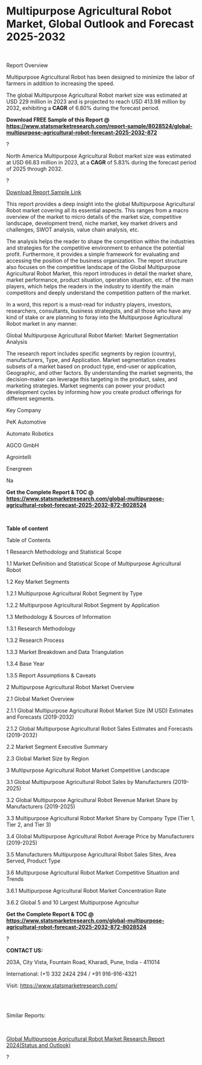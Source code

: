 <h1>Multipurpose Agricultural Robot Market, Global Outlook and Forecast 2025-2032</h1><br/><p>Report Overview</p>
 
 
 
 <p>Multipurpose Agricultural Robot has been designed to minimize the labor of farmers in addition to increasing the speed.</p>
 
 
 
 <p>The global Multipurpose Agricultural Robot market size was estimated at USD 229 million in 2023 and is projected to reach USD 413.98 million by 2032, exhibiting a <strong>CAGR</strong> of 6.80% during the forecast period.</p>
 
 
 
 <div><b>Download FREE Sample of this Report @ <a href="https://www.statsmarketresearch.com/download-free-sample/8028524/global-multipurpose-agricultural-robot-forecast-2025-2032-872">https://www.statsmarketresearch.com/report-sample/8028524/global-multipurpose-agricultural-robot-forecast-2025-2032-872</a></b></div>
 
 
 
 <p>? </p>
 
 
 
 <p>North America Multipurpose Agricultural Robot market size was estimated at USD 66.83 million in 2023, at a <strong>CAGR</strong> of 5.83% during the forecast period of 2025 through 2032.</p>
 
 
 
 <p>? </p>
 
 
 
 <p><a href="https://www.statsmarketresearch.com/download-free-sample/8028524/global-multipurpose-agricultural-robot-forecast-2025-2032-872">Download Report Sample Link</a></p>
 
 
 
 <p>This report provides a deep insight into the global Multipurpose Agricultural Robot market covering all its essential aspects. This ranges from a macro overview of the market to micro details of the market size, competitive landscape, development trend, niche market, key market drivers and challenges, SWOT analysis, value chain analysis, etc.</p>
 
 
 
 <p>The analysis helps the reader to shape the competition within the industries and strategies for the competitive environment to enhance the potential profit. Furthermore, it provides a simple framework for evaluating and accessing the position of the business organization. The report structure also focuses on the competitive landscape of the Global Multipurpose Agricultural Robot Market, this report introduces in detail the market share, market performance, product situation, operation situation, etc. of the main players, which helps the readers in the industry to identify the main competitors and deeply understand the competition pattern of the market.</p>
 
 
 
 <p>In a word, this report is a must-read for industry players, investors, researchers, consultants, business strategists, and all those who have any kind of stake or are planning to foray into the Multipurpose Agricultural Robot market in any manner.</p>
 
 
 
 <p>Global Multipurpose Agricultural Robot Market: Market Segmentation Analysis</p>
 
 
 
 <p>The research report includes specific segments by region (country), manufacturers, Type, and Application. Market segmentation creates subsets of a market based on product type, end-user or application, Geographic, and other factors. By understanding the market segments, the decision-maker can leverage this targeting in the product, sales, and marketing strategies. Market segments can power your product development cycles by informing how you create product offerings for different segments.</p>
 
 
 
 <p>Key Company</p>
 
 
 
 <p>PeK Automotive</p>
 
 
 
 <p>Automato Robotics</p>
 
 
 
 <p>AGCO GmbH</p>
 
 
 
 <p>Agrointelli</p>
 
 
 
 <p>Energreen</p>
 
 
 
 <p>Na</p>
 
 
 
 <div><b>Get the Complete Report & TOC @ <a href="https://www.statsmarketresearch.com/global-multipurpose-agricultural-robot-forecast-2025-2032-872-8028524">https://www.statsmarketresearch.com/global-multipurpose-agricultural-robot-forecast-2025-2032-872-8028524</a></b></div>
 
 
 
 <p><br />
 
 <b>Table of content</b></p>
 
 
 
 <p>Table of Contents<br />
 
 1 Research Methodology and Statistical Scope<br />
 
 1.1 Market Definition and Statistical Scope of Multipurpose Agricultural Robot<br />
 
 1.2 Key Market Segments<br />
 
 1.2.1 Multipurpose Agricultural Robot Segment by Type<br />
 
 1.2.2 Multipurpose Agricultural Robot Segment by Application<br />
 
 1.3 Methodology & Sources of Information<br />
 
 1.3.1 Research Methodology<br />
 
 1.3.2 Research Process<br />
 
 1.3.3 Market Breakdown and Data Triangulation<br />
 
 1.3.4 Base Year<br />
 
 1.3.5 Report Assumptions & Caveats<br />
 
 2 Multipurpose Agricultural Robot Market Overview<br />
 
 2.1 Global Market Overview<br />
 
 2.1.1 Global Multipurpose Agricultural Robot Market Size (M USD) Estimates and Forecasts (2019-2032)<br />
 
 2.1.2 Global Multipurpose Agricultural Robot Sales Estimates and Forecasts (2019-2032)<br />
 
 2.2 Market Segment Executive Summary<br />
 
 2.3 Global Market Size by Region<br />
 
 3 Multipurpose Agricultural Robot Market Competitive Landscape<br />
 
 3.1 Global Multipurpose Agricultural Robot Sales by Manufacturers (2019-2025)<br />
 
 3.2 Global Multipurpose Agricultural Robot Revenue Market Share by Manufacturers (2019-2025)<br />
 
 3.3 Multipurpose Agricultural Robot Market Share by Company Type (Tier 1, Tier 2, and Tier 3)<br />
 
 3.4 Global Multipurpose Agricultural Robot Average Price by Manufacturers (2019-2025)<br />
 
 3.5 Manufacturers Multipurpose Agricultural Robot Sales Sites, Area Served, Product Type<br />
 
 3.6 Multipurpose Agricultural Robot Market Competitive Situation and Trends<br />
 
 3.6.1 Multipurpose Agricultural Robot Market Concentration Rate<br />
 
 3.6.2 Global 5 and 10 Largest Multipurpose Agricultur</p>
 
 
 
 <div><b>Get the Complete Report & TOC @ <a href="https://www.statsmarketresearch.com/global-multipurpose-agricultural-robot-forecast-2025-2032-872-8028524">https://www.statsmarketresearch.com/global-multipurpose-agricultural-robot-forecast-2025-2032-872-8028524</a></b></div>
 
 
 
 <p>? </p>
 
 
 
 <p><b>CONTACT US:</b><br />
 
 203A, City Vista, Fountain Road, Kharadi, Pune, India - 411014<br />
 
 International: (+1) 332 2424 294 / +91 916-916-4321<br />
 
 Visit: <a href="https://www.statsmarketresearch.com/">https://www.statsmarketresearch.com/</a><br />
 
 <br />
 
 <br />
 
 Similar Reports:<br />
 
 <br />
 
 <a href="https://www.statsmarketresearch.com/global-multipurpose-agricultural-robot-2024-789-7914168">Global Multipurpose Agricultural Robot Market Research Report 2024(Status and Outlook)</a><br />
 
 ? </p>